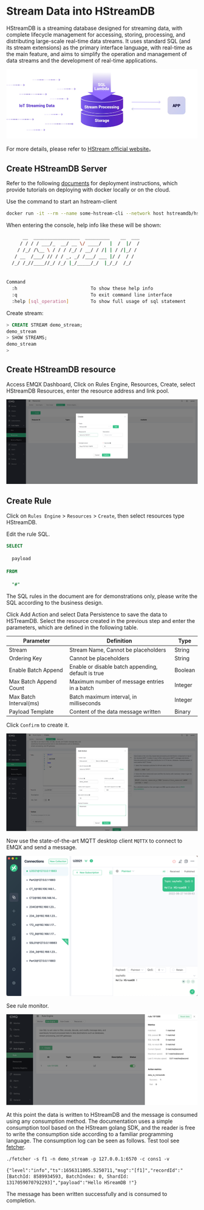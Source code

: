 # Stream Data into HStreamDB

HStreamDB is a streaming database designed for streaming data, with complete lifecycle management for accessing, storing, processing, and distributing large-scale real-time data streams. It uses standard SQL (and its stream extensions) as the primary interface language, with real-time as the main feature, and aims to simplify the operation and management of data streams and the development of real-time applications.

![image](./assets/rule-engine/HStreamDB/HStream.png)

For more details, please refer to [HStream official website](https://hstream.io/)。

## Create HStreamDB Server

Refer to the following [documents](https://hstream.io/docs/en/latest/start/quickstart-with-docker.html) for deployment instructions, which provide tutorials on deploying with docker locally or on the cloud.

Use the command to start an hstream-client

```bash
docker run -it --rm --name some-hstream-cli --network host hstreamdb/hstream:v0.8.0 hstream-client --port 6570 --client-id 1
```

When entering the console, help info like these will be shown:

```bash
      __  _________________  _________    __  ___
     / / / / ___/_  __/ __ \/ ____/   |  /  |/  /
    / /_/ /\__ \ / / / /_/ / __/ / /| | / /|_/ /
   / __  /___/ // / / _, _/ /___/ ___ |/ /  / /
  /_/ /_//____//_/ /_/ |_/_____/_/  |_/_/  /_/


Command
  :h                           To show these help info
  :q                           To exit command line interface
  :help [sql_operation]        To show full usage of sql statement

```

Create stream:

```SQL
> CREATE STREAM demo_stream;
demo_stream
> SHOW STREAMS;
demo_stream
>
```

## Create HStreamDB resource

Access EMQX Dashboard, Click on Rules Engine, Resources, Create, select HStreamDB Resources, enter the resource address and link pool.

![image](./assets/rule-engine/HStreamDB/create_resource.png)

## Create Rule

Click on `Rules Engine` > `Resources` > `Create`, then select resources type HStreamDB.

Edit the rule SQL.

```SQL
SELECT

  payload

FROM

  "#"
```

The SQL rules in the document are for demonstrations only, please write the SQL according to the business design.

Click Add Action and select Data Persistence to save the data to HSTreamDB.
Select the resource created in the previous step and enter the parameters, which are defined in the following table.

| Parameter | Definition | Type |
| ---- | ---- | ---- |
| Stream | Stream Name, Cannot be placeholders | String |
| Ordering Key | Cannot be placeholders | String |
| Enable Batch Append | Enable or disable batch appending, default is true | Boolean |
| Max Batch Append Count | Maximum number of message entries in a batch | Integer |
| Max Batch Interval(ms) | Batch maximum interval, in milliseconds | Integer |
| Payload Template | Content of the data message written | Binary |

Click `Confirm` to create it.

![image](./assets/rule-engine/HStreamDB/create_rule.png)

Now use the state-of-the-art MQTT desktop client `MQTTX` to connect to EMQX and send a message.

![image](./assets/rule-engine/HStreamDB/send_msg.png)

See rule monitor.

![image](./assets/rule-engine/HStreamDB/rule_res.png)

At this point the data is written to HStreamDB and the message is consumed using any consumption method. The documentation uses a simple consumption tool based on the HStream golang SDK, and the reader is free to write the consumption side according to a familiar programming language. The consumption log can be seen as follows.
Test tool see [fetcher](https://github.com/hstreamdb/fetcher).

```shell
./fetcher -s f1 -n demo_stream -p 127.0.0.1:6570 -c cons1 -v
```

```shell
{"level":"info","ts":1656311005.5250711,"msg":"[f1]","recordId":"[BatchId: 8589934593, BatchIndex: 0, ShardId: 1317059070792293]","payload":"Hello HSreamDB !"}
```

The message has been written successfully and is consumed to completion.

